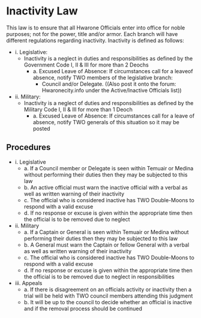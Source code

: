 # Inactivity Law

This law is to ensure that all Hwarone Officials enter into office for noble purposes; not for the power, title and/or armor. Each branch will have different regulations regarding inactivity.
Inactivity is defined as follows:

- i. Legislative:
  - Inactivity is a neglect in duties and responsibilities as defined by the Government Code I, II & III for more than 2 Deochs
    - a. Excused Leave of Absence: If circumstances call for a leaveof absence, notify TWO members of the legislative branch:
      - Council and/or Delegate. ((Also post it onto the forum: Hwaronecity.info under the Active/Inactive Officials list))
- ii. Military:
  - Inactivity is a neglect of duties and responsibilities as defined by the Military Code I, II & III for more than 1 Deoch
    - a. Excused Leave of Absence: If circumstances call for a leave of absence, notify TWO generals of this situation so it may be posted

## Procedures

- i. Legislative
  - a. If a Council member or Delegate is seen within Temuair or Medina without performing their duties then they may be subjected to this law
  - b. An active official must warn the inactive official with a verbal as well as written warning of their inactivity
  - c. The official who is considered inactive has TWO Double-Moons to respond with a valid excuse
  - d. If no response or excuse is given within the appropriate time then the official is to be removed due to neglect
- ii. Military
  - a. If a Captain or General is seen within Temuair or Medina without performing their duties then they may be subjected to this law
  - b. A General must warn the Captain or fellow General with a verbal as well as written warning of their inactivity
  - c. The official who is considered inactive has TWO Double-Moons to respond with a valid excuse
  - d. If no response or excuse is given within the appropriate time then the official is to be removed due to neglect in responsibilities
- iii. Appeals
  - a. If there is disagreement on an officials activity or inactivity then a trial will be held with TWO council members attending this judgment
  - b. It will be up to the council to decide whether an official is inactive and if the removal process should be continued
